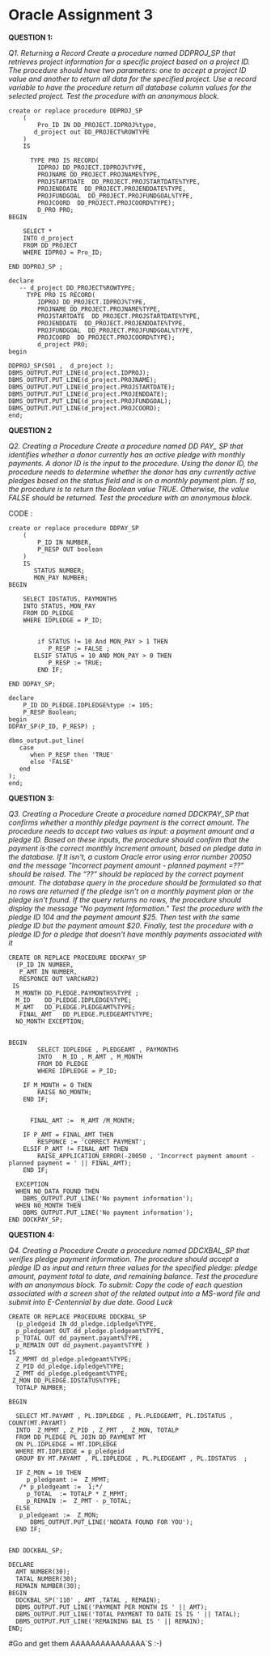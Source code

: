 # Oracle Assignment 3

**QUESTION 1:**

*Q1. Returning a Record
Create a procedure named DDPROJ_SP that retrieves project information for a specific project
based on a project ID. The procedure should have two parameters: one to accept a project ID
value and another to return all data for the specified project. Use a record variable to have the
procedure return all database column values for the selected project. Test the procedure with an
anonymous block.*
```
create or replace procedure DDPROJ_SP  
    (
        Pro_ID IN DD_PROJECT.IDPROJ%type,
       d_project out DD_PROJECT%ROWTYPE
    )
    IS
       
      TYPE PRO IS RECORD(
        IDPROJ DD_PROJECT.IDPROJ%TYPE,
        PROJNAME DD_PROJECT.PROJNAME%TYPE,
        PROJSTARTDATE  DD_PROJECT.PROJSTARTDATE%TYPE,
        PROJENDDATE  DD_PROJECT.PROJENDDATE%TYPE,
        PROJFUNDGOAL  DD_PROJECT.PROJFUNDGOAL%TYPE,
        PROJCOORD  DD_PROJECT.PROJCOORD%TYPE);
        D_PRO PRO;
BEGIN 
   
    SELECT *
    INTO d_project
    FROM DD_PROJECT 
    WHERE IDPROJ = Pro_ID;
        
END DDPROJ_SP ;     

declare 
   -- d_project DD_PROJECT%ROWTYPE;
     TYPE PRO IS RECORD(
        IDPROJ DD_PROJECT.IDPROJ%TYPE,
        PROJNAME DD_PROJECT.PROJNAME%TYPE,
        PROJSTARTDATE  DD_PROJECT.PROJSTARTDATE%TYPE,
        PROJENDDATE  DD_PROJECT.PROJENDDATE%TYPE,
        PROJFUNDGOAL  DD_PROJECT.PROJFUNDGOAL%TYPE,
        PROJCOORD  DD_PROJECT.PROJCOORD%TYPE);
        d_project PRO;
begin

DDPROJ_SP(501 ,  d_project );
DBMS_OUTPUT.PUT_LINE(d_project.IDPROJ);
DBMS_OUTPUT.PUT_LINE(d_project.PROJNAME);
DBMS_OUTPUT.PUT_LINE(d_project.PROJSTARTDATE);
DBMS_OUTPUT.PUT_LINE(d_project.PROJENDDATE);
DBMS_OUTPUT.PUT_LINE(d_project.PROJFUNDGOAL);
DBMS_OUTPUT.PUT_LINE(d_project.PROJCOORD);
end;
```



**QUESTION 2**

*Q2. Creating a Procedure
Create a procedure named DD PAY_ SP that identifies whether a donor currently has an active
pledge with monthly payments. A donor ID is the input to the procedure. Using the donor ID,
the procedure needs to determine whether the donor has any currently active pledges based on
the status field and is on a monthly payment plan. If so, the procedure is to return the Boolean
value TRUE. Otherwise, the value FALSE should be returned. Test the procedure with an
anonymous block.*

CODE :
```
create or replace procedure DDPAY_SP 
    (
        P_ID IN NUMBER,
        P_RESP OUT boolean
    )
    IS
       STATUS NUMBER;
       MON_PAY NUMBER;
BEGIN 

    SELECT IDSTATUS, PAYMONTHS
    INTO STATUS, MON_PAY
    FROM DD_PLEDGE 
    WHERE IDPLEDGE = P_ID;

        
        if STATUS != 10 And MON_PAY > 1 THEN
           P_RESP := FALSE ;
       ELSIF STATUS = 10 AND MON_PAY > 0 THEN
           P_RESP := TRUE;
        END IF; 
        
END DDPAY_SP;     

declare 
    P_ID DD_PLEDGE.IDPLEDGE%type := 105;
    P_RESP Boolean;
begin
DDPAY_SP(P_ID, P_RESP) ;

dbms_output.put_line(
   case
      when P_RESP then 'TRUE'
      else 'FALSE'
   end
);
end;
```



**QUESTION 3:**

*Q3. Creating a Procedure
Create a procedure named DDCKPAY_SP that confirms whether a monthly pledge payment is
the correct amount. The procedure needs to accept two values as input: a payment amount and a
pledge ID. Based on these inputs, the procedure should confirm that the payment is·the correct
monthly Increment amount, based on pledge data in the database. If It isn't, a custom Oracle error
using error number 20050 and the message "Incorrect payment amount - planned payment =??”
should be raised. The “??” should be replaced by the correct payment amount.
The database query in the procedure should be formulated so that no rows are returned if the
pledge isn't on a monthly payment plan or the pledge isn't found. If the query returns no rows,
the procedure should display the message "No payment Information."
Test the procedure with the pledge ID 104 and the payment amount $25. Then test with the same
pledge ID but the payment amount $20. Finally, test the procedure with a pledge ID for a pledge
that doesn't have monthly payments associated with it*



```
CREATE OR REPLACE PROCEDURE DDCKPAY_SP 
  (P_ID IN NUMBER, 
   P_AMT IN NUMBER,
   RESPONCE OUT VARCHAR2)
 IS
  M_MONTH DD_PLEDGE.PAYMONTHS%TYPE ;
  M_ID    DD_PLEDGE.IDPLEDGE%TYPE;
  M_AMT   DD_PLEDGE.PLEDGEAMT%TYPE;
   FINAL_AMT   DD_PLEDGE.PLEDGEAMT%TYPE;
  NO_MONTH EXCEPTION;
  
  
BEGIN
        SELECT IDPLEDGE , PLEDGEAMT , PAYMONTHS
        INTO   M_ID , M_AMT , M_MONTH
        FROM DD_PLEDGE
        WHERE IDPLEDGE = P_ID;
        
    IF M_MONTH = 0 THEN 
        RAISE NO_MONTH;
    END IF;
    
    
      FINAL_AMT :=  M_AMT /M_MONTH;
    
    IF P_AMT = FINAL_AMT THEN
        RESPONCE := 'CORRECT PAYMENT';
    ELSIF P_AMT != FINAL_AMT THEN 
        RAISE_APPLICATION_ERROR(-20050 , 'Incorrect payment amount - planned payment = ' || FINAL_AMT);
    END IF;

  EXCEPTION
  WHEN NO_DATA_FOUND THEN
    DBMS_OUTPUT.PUT_LINE('No payment information');
  WHEN NO_MONTH THEN 
    DBMS_OUTPUT.PUT_LINE('No payment information');
END DDCKPAY_SP;

```



**QUESTION 4:**

 *Q4. Creating a Procedure
Create a procedure named DDCXBAL_SP that verifies pledge payment information. The
procedure should accept a pledge ID as input and return three values for the specified pledge:
pledge amount, payment total to date, and remaining balance. Test the procedure with an
anonymous block.
To submit: Copy the code of each question associated with a screen shot of the related output into
a MS-word file and submit into E-Centennial by due date.
Good Luck*

```
CREATE OR REPLACE PROCEDURE DDCKBAL_SP
  (p_pledgeid IN dd_pledge.idpledge%TYPE,
  p_pledgeamt OUT dd_pledge.pledgeamt%TYPE,
  p_TOTAL OUT dd_payment.payamt%TYPE,
  p_REMAIN OUT dd_payment.payamt%TYPE ) 
IS
  Z_MPMT dd_pledge.pledgeamt%TYPE;
  Z_PID dd_pledge.idpledge%TYPE;
  Z_PMT dd_pledge.pledgeamt%TYPE;
 Z_MON DD_PLEDGE.IDSTATUS%TYPE;
  TOTALP NUMBER;
  
BEGIN

  SELECT MT.PAYAMT , PL.IDPLEDGE , PL.PLEDGEAMT, PL.IDSTATUS , COUNT(MT.PAYAMT)
  INTO  Z_MPMT , Z_PID , Z_PMT ,  Z_MON, TOTALP
  FROM DD_PLEDGE PL JOIN DD_PAYMENT MT 
  ON PL.IDPLEDGE = MT.IDPLEDGE
  WHERE MT.IDPLEDGE = p_pledgeid
  GROUP BY MT.PAYAMT , PL.IDPLEDGE , PL.PLEDGEAMT , PL.IDSTATUS  ;
  
  IF Z_MON = 10 THEN
     p_pledgeamt :=  Z_MPMT;
   /* p_pledgeamt :=  1;*/
     p_TOTAL  := TOTALP * Z_MPMT;
     p_REMAIN :=  Z_PMT - p_TOTAL;
  ELSE
   p_pledgeamt :=  Z_MON;
      DBMS_OUTPUT.PUT_LINE('NODATA FOUND FOR YOU');
  END IF;
  
  
END DDCKBAL_SP;

DECLARE 
  AMT NUMBER(30);
  TATAL NUMBER(30);
  REMAIN NUMBER(30);
BEGIN
  DDCKBAL_SP('110' , AMT ,TATAL , REMAIN);
  DBMS_OUTPUT.PUT_LINE('PAYMENT PER MONTH IS ' || AMT);
  DBMS_OUTPUT.PUT_LINE('TOTAL PAYMENT TO DATE IS IS ' || TATAL);
  DBMS_OUTPUT.PUT_LINE('REMAINING BAL IS ' || REMAIN);
END;

```

#Go and get them AAAAAAAAAAAAAAA`S :-)
